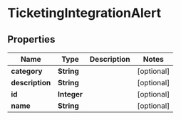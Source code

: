 # TicketingIntegrationAlert

## Properties
Name | Type | Description | Notes
------------ | ------------- | ------------- | -------------
**category** | **String** |  |  [optional]
**description** | **String** |  |  [optional]
**id** | **Integer** |  |  [optional]
**name** | **String** |  |  [optional]
